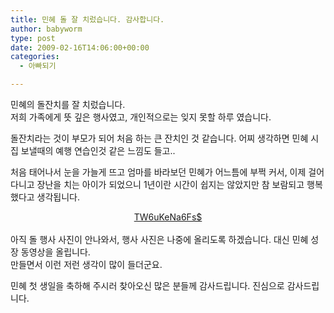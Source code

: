 ```yaml
---
title: 민혜 돌 잘 치렀습니다. 감사합니다.
author: babyworm
type: post
date: 2009-02-16T14:06:00+00:00
categories:
  - 아빠되기

---
```

민혜의 돌잔치를 잘 치렀습니다.  
저희 가족에게 뜻 깊은 행사였고, 개인적으로는 잊지 못할 하루 였습니다. 

돌잔치라는 것이 부모가 되어 처음 하는 큰 잔치인 것 같습니다. 어찌 생각하면 민혜 시집 보낼때의 예행 연습인것 같은 느낌도 들고..

처음 태어나서 눈을 가늘게 뜨고 엄마를 바라보던 민혜가 어느틈에 부쩍 커서, 이제 걸어다니고 장난을 치는 아이가 되었으니 1년이란 시간이 쉽지는 않았지만 참 보람되고 행복했다고 생각됩니다. 

<DIV align=center><a href="http://babyworm.net/wordpress/wp-content/uploads/1/TW6uKeNa6Fs$" http://cfs3.flvs.daum.net/files/46/34/49/25/17759182/thumb.jpg />TW6uKeNa6Fs$</a>  


<DIV style="TEXT-ALIGN: left">
  <br />아직 돌 행사 사진이 안나와서, 행사 사진은 나중에 올리도록 하겠습니다. 대신 민혜 성장 동영상을 올립니다.<br />만들면서 이런 저런 생각이 많이 들더군요. </p> 
  
  <p>
    민혜 첫 생일을 축하해 주시러 찾아오신 많은 분들께 감사드립니다. 진심으로 감사드립니다. </DIV></DIV>
  </p>